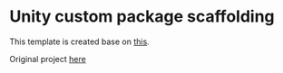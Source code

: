 # Unity custom package scaffolding

This template is created base on [this](https://docs.unity3d.com/Manual/cus-layout.html).

Original project [here](https://github.com/thammin/unity-custom-package-template)